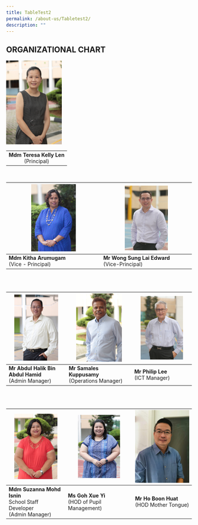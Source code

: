 ```yaml
---
title: TableTest2
permalink: /about-us/Tabletest2/
description: ""
---
```

## ORGANIZATIONAL CHART

<img style="width:30%" src="/images/Mdm%20Teresa%20Kelly%20Len.jpeg"> 


|  |
|:---:|
| <b>Mdm Teresa Kelly Len</b><br>(Principal)|

<br>

|   <img src="/images/Mdm%20Kitha%20Arumugam.jpeg"  style="width:50%" />                   |                  <img src="/images/Mr%20Edward%20Wong.jpeg"  style="width:50%" />                               |   
|--------------------------------------|-------------------------------------------|
| **Mdm Kitha Arumugam**  <br> (Vice - Principal) | **Mr Wong Sung Lai  Edward** <br> (Vice-Principal) |

<br>
<br>

|   <img src="/images/Mr%20Abdul%20Halik%20Bin%20Abdul%20Hamid.jpeg"  style="width:80%" />                   |                  <img src="/images/Mr%20K%20M%20Samales.jpeg"  style="width:75%" />                               |  <img src="/images/Mr%20Philip%20Lee.jpeg"  style="width:77%" />        |
|--------------------------------------|-------------------------------------------| -------------------------------------------------|
| **Mr Abdul Halik Bin Abdul Hamid**  <br> (Admin Manager) | **Mr Samales Kuppusamy** <br> (Operations Manager) | **Mr Philip Lee** <br> (ICT Manager)

<br>
<br>

|   <img src="/images/Mdm%20Suzanna%20Mohd%20Isnin.jpeg"  style="width:80%" />                   |                  <img src="/images/Ms%20Goh%20Xue%20Yi.jpeg"  style="width:68%" />                               |  <img src="/images/Mr%20Ho%20Boon%20Huat.jpeg"  style="width:100%" />        |
|--------------------------------------|-------------------------------------------| -------------------------------------------------|
| **Mdm Suzanna Mohd Isnin** <br> School Staff Developer <br> (Admin Manager) | **Ms Goh Xue Yi**<br>(HOD of Pupil Management) | **Mr Ho Boon Huat**<br> (HOD Mother Tongue)